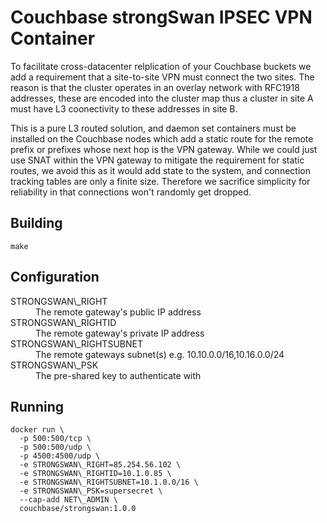 # Couchbase strongSwan IPSEC VPN Container

To facilitate cross-datacenter relplication of your Couchbase buckets we add a requirement that a site-to-site VPN must connect the two sites.  The reason is that the cluster operates in an overlay network with RFC1918 addresses, these are encoded into the cluster map thus a cluster in site A must have L3 coonectivity to these addresses in site B.

This is a pure L3 routed solution, and daemon set containers must be installed on the Couchbase nodes which add a static route for the remote prefix or prefixes whose next hop is the VPN gateway.  While we could just use SNAT within the VPN gateway to mitigate the requirement for static routes, we avoid this as it would add state to the system, and connection tracking tables are only a finite size.  Therefore we sacrifice simplicity for reliability in that connections won't randomly get dropped.

## Building

    make

## Configuration

<dl>
  <dt>STRONGSWAN\_RIGHT</dt>
  <dd>The remote gateway's public IP address</dd>

  <dt>STRONGSWAN\_RIGHTID</dt>
  <dd>The remote gateway's private IP address</dd>

  <dt>STRONGSWAN\_RIGHTSUBNET</dt>
  <dd>The remote gateways subnet(s) e.g. 10.10.0.0/16,10.16.0.0/24</dd>

  <dt>STRONGSWAN\_PSK</dt>
  <dd>The pre-shared key to authenticate with</dd>
</dl>

## Running

    docker run \
      -p 500:500/tcp \
      -p 500:500/udp \
      -p 4500:4500/udp \
      -e STRONGSWAN\_RIGHT=85.254.56.102 \
      -e STRONGSWAN\_RIGHTID=10.1.0.85 \
      -e STRONGSWAN\_RIGHTSUBNET=10.1.0.0/16 \
      -e STRONGSWAN\_PSK=supersecret \
      --cap-add NET\_ADMIN \
      couchbase/strongswan:1.0.0
